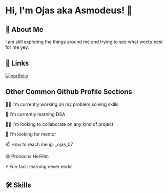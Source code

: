 
# Hi, I'm Ojas aka Asmodeus! 👋


## 🚀 About Me
I am still exploring the things around me and trying to see what works best for me yey.


## 🔗 Links
[![portfolio](https://img.shields.io/badge/my_portfolio-000?style=for-the-badge&logo=ko-fi&logoColor=white)](https://oOASMODEUSOo.github.io/)



## Other Common Github Profile Sections
👩‍💻 I'm currently working on my problem solving skills

🧠 I'm currently learning DSA

👯‍♀️ I'm looking to collaborate on any kind of project

🤔 I'm looking for mentor

📫 How to reach me ig: \_ojas_07

😄 Pronouns He/Him

⚡️ Fun fact: learning never ends!


## 🛠 Skills
<adding soon>


<!---
oOASMODEUSOo/oOASMODEUSOo is a ✨ special ✨ repository because its `README.md` (this file) appears on your GitHub profile.
You can click the Preview link to take a look at your changes.
--->
